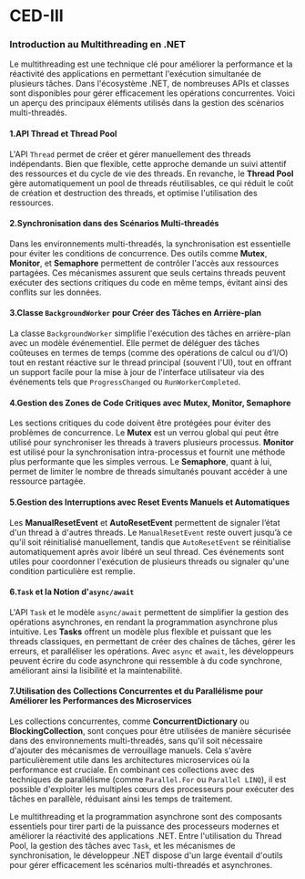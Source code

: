 # CED-III

### Introduction au Multithreading en .NET

Le multithreading est une technique clé pour améliorer la performance et la réactivité des applications en permettant l'exécution simultanée de plusieurs tâches. Dans l'écosystème .NET, de nombreuses APIs et classes sont disponibles pour gérer efficacement les opérations concurrentes. Voici un aperçu des principaux éléments utilisés dans la gestion des scénarios multi-threadés.

#### 1.API Thread et Thread Pool
L'API `Thread` permet de créer et gérer manuellement des threads indépendants. Bien que flexible, cette approche demande un suivi attentif des ressources et du cycle de vie des threads. En revanche, le **Thread Pool** gère automatiquement un pool de threads réutilisables, ce qui réduit le coût de création et destruction des threads, et optimise l'utilisation des ressources.

#### 2.Synchronisation dans des Scénarios Multi-threadés
Dans les environnements multi-threadés, la synchronisation est essentielle pour éviter les conditions de concurrence. Des outils comme **Mutex**, **Monitor**, et **Semaphore** permettent de contrôler l'accès aux ressources partagées. Ces mécanismes assurent que seuls certains threads peuvent exécuter des sections critiques du code en même temps, évitant ainsi des conflits sur les données.

#### 3.Classe `BackgroundWorker` pour Créer des Tâches en Arrière-plan
La classe `BackgroundWorker` simplifie l'exécution des tâches en arrière-plan avec un modèle événementiel. Elle permet de déléguer des tâches coûteuses en termes de temps (comme des opérations de calcul ou d’I/O) tout en restant réactive sur le thread principal (souvent l'UI), tout en offrant un support facile pour la mise à jour de l'interface utilisateur via des événements tels que `ProgressChanged` ou `RunWorkerCompleted`.

#### 4.Gestion des Zones de Code Critiques avec Mutex, Monitor, Semaphore
Les sections critiques du code doivent être protégées pour éviter des problèmes de concurrence. Le **Mutex** est un verrou global qui peut être utilisé pour synchroniser les threads à travers plusieurs processus. **Monitor** est utilisé pour la synchronisation intra-processus et fournit une méthode plus performante que les simples verrous. Le **Semaphore**, quant à lui, permet de limiter le nombre de threads simultanés pouvant accéder à une ressource partagée.

#### 5.Gestion des Interruptions avec Reset Events Manuels et Automatiques
Les **ManualResetEvent** et **AutoResetEvent** permettent de signaler l’état d'un thread à d'autres threads. Le `ManualResetEvent` reste ouvert jusqu’à ce qu'il soit réinitialisé manuellement, tandis que `AutoResetEvent` se réinitialise automatiquement après avoir libéré un seul thread. Ces événements sont utiles pour coordonner l'exécution de plusieurs threads ou signaler qu'une condition particulière est remplie.

#### 6.`Task` et la Notion d'`async/await`
L'API `Task` et le modèle `async/await` permettent de simplifier la gestion des opérations asynchrones, en rendant la programmation asynchrone plus intuitive. Les **Tasks** offrent un modèle plus flexible et puissant que les threads classiques, en permettant de créer des chaînes de tâches, gérer les erreurs, et paralléliser les opérations. Avec `async` et `await`, les développeurs peuvent écrire du code asynchrone qui ressemble à du code synchrone, améliorant ainsi la lisibilité et la maintenabilité.

#### 7.Utilisation des Collections Concurrentes et du Parallélisme pour Améliorer les Performances des Microservices
Les collections concurrentes, comme **ConcurrentDictionary** ou **BlockingCollection**, sont conçues pour être utilisées de manière sécurisée dans des environnements multi-threadés, sans qu'il soit nécessaire d'ajouter des mécanismes de verrouillage manuels. Cela s'avère particulièrement utile dans les architectures microservices où la performance est cruciale. En combinant ces collections avec des techniques de parallélisme (comme `Parallel.For` ou `Parallel LINQ`), il est possible d'exploiter les multiples cœurs des processeurs pour exécuter des tâches en parallèle, réduisant ainsi les temps de traitement.


Le multithreading et la programmation asynchrone sont des composants essentiels pour tirer parti de la puissance des processeurs modernes et améliorer la réactivité des applications .NET. Entre l'utilisation du Thread Pool, la gestion des tâches avec `Task`, et les mécanismes de synchronisation, le développeur .NET dispose d'un large éventail d'outils pour gérer efficacement les scénarios multi-threadés et asynchrones.
